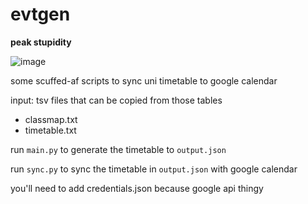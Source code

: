 # evtgen

**peak stupidity**

![image](https://user-images.githubusercontent.com/43819821/224092286-876c1814-a412-4461-9c10-ee72c992e04d.png)

some scuffed-af scripts to sync uni timetable to google calendar

input: tsv files that can be copied from those tables
* classmap.txt
* timetable.txt

run `main.py` to generate the timetable to `output.json`

run `sync.py` to sync the timetable in `output.json` with google calendar

you'll need to add credentials.json because google api thingy
